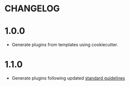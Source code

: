 # CHANGELOG

# 1.0.0

* Generate plugins from templates using cookiecutter.

# 1.1.0

* Generate plugins following updated [standard guidelines](https://labshare.atlassian.net/wiki/spaces/WIPP/pages/3275980801/Python+Plugin+Standards)
